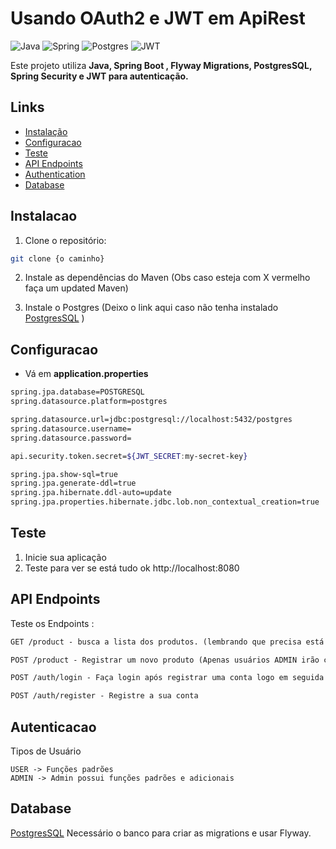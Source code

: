 # Usando OAuth2 e JWT em ApiRest

![Java](https://img.shields.io/badge/java-%23ED8B00.svg?style=for-the-badge&logo=openjdk&logoColor=white)
![Spring](https://img.shields.io/badge/spring-%236DB33F.svg?style=for-the-badge&logo=spring&logoColor=white)
![Postgres](https://img.shields.io/badge/postgres-%23316192.svg?style=for-the-badge&logo=postgresql&logoColor=white)
![JWT](https://img.shields.io/badge/JWT-black?style=for-the-badge&logo=JSON%20web%20tokens)

Este projeto utiliza **Java, Spring Boot , Flyway Migrations, PostgresSQL, Spring Security e JWT para autenticação.**

## Links

- [Instalação](#instalacap)
- [Configuracao](#configuracao)
- [Teste](#teste)
- [API Endpoints](#api-endpoints)
- [Authentication](#autenticacao)
- [Database](#database)

## Instalacao

1. Clone o repositório:

```bash
git clone {o caminho}
```

2. Instale as dependências do Maven (Obs caso esteja com X vermelho faça um updated Maven)

3. Instale o Postgres (Deixo o link aqui caso não tenha instalado [PostgresSQL](https://www.postgresql.org/) )

## Configuracao 

- Vá em **application.properties**

  
```bash
spring.jpa.database=POSTGRESQL
spring.datasource.platform=postgres

spring.datasource.url=jdbc:postgresql://localhost:5432/postgres
spring.datasource.username= 
spring.datasource.password=

api.security.token.secret=${JWT_SECRET:my-secret-key}

spring.jpa.show-sql=true
spring.jpa.generate-ddl=true
spring.jpa.hibernate.ddl-auto=update
spring.jpa.properties.hibernate.jdbc.lob.non_contextual_creation=true
```

## Teste

1. Inicie sua aplicação
2. Teste para ver se está tudo ok http://localhost:8080


## API Endpoints
Teste os Endpoints :

```markdown
GET /product - busca a lista dos produtos. (lembrando que precisa está autenticado caso contrário ocorrerá erro)

POST /product - Registrar um novo produto (Apenas usuários ADMIN irão conseguir).

POST /auth/login - Faça login após registrar uma conta logo em seguida terá o Token de acesso

POST /auth/register - Registre a sua conta
```

## Autenticacao
Tipos de Usuário

```
USER -> Funções padrões
ADMIN -> Admin possui funções padrões e adicionais
```

## Database
 [PostgresSQL](https://www.postgresql.org/) Necessário o banco para criar as migrations e usar Flyway.

